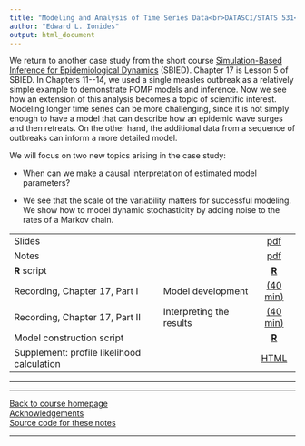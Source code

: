 ```yaml
---
title: "Modeling and Analysis of Time Series Data<br>DATASCI/STATS 531<br>Chapter 17: A case study of measles: Dynamics revealed in long time series"
author: "Edward L. Ionides"
output: html_document
---
```


We return to another case study from the short course [Simulation-Based Inference for Epidemiological Dynamics](https://kingaa.github.io/sbied/) (SBIED). Chapter 17 is Lesson 5 of SBIED. In Chapters 11--14, we used a single measles outbreak as a relatively simple example to demonstrate POMP models and inference. Now we see how an extension of this analysis becomes a topic of scientific interest. Modeling longer time series can be more challenging, since it is not simply enough to have a model that can describe how an epidemic wave surges and then retreats. On the other hand, the additional data from a sequence of outbreaks can inform a more detailed model.

We will focus on two new topics arising in the case study:

* When can we make a causal interpretation of estimated model parameters?

* We see that the scale of the variability matters for successful modeling. We show how to model dynamic stochasticity by adding noise to the rates of a Markov chain.

| | ||
|:---------------|:---------------|:------------------------:|
| Slides  | | [pdf](https://kingaa.github.io/sbied/measles/slides.pdf) |
| Notes   | | [pdf](https://kingaa.github.io/sbied/measles/notes.pdf) |
| **R** script  | | [**R**](https://kingaa.github.io/sbied/measles/main.R) |
| Recording, Chapter 17, Part I  | Model development | [(40 min)](https://youtu.be/x4bL3efTVhI) |
| Recording, Chapter 17, Part II  | Interpreting the results | [(40 min)](https://youtu.be/w4LgFR5ibw8) |
| Model construction script                  | | [**R**](https://kingaa.github.io/sbied/measles/codes.R)                                                                           |
| Supplement: profile likelihood calculation | | [HTML](https://kingaa.github.io/sbied/measles/profile.html)                                                                       |
----------------------

<!--
| Annotated slides  | | [pdf](slides-annotated.pdf) |
-->

----------------------

[Back to course homepage](../index.html)  
[Acknowledgements](../acknowledge.html)  
[Source code for these notes](http://github.com/kingaa/sbied/tree/master/measles)


----------------------
